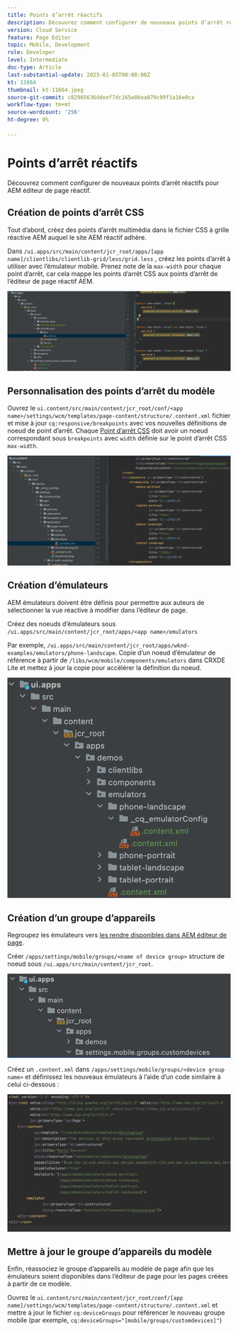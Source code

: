 ```yaml
---
title: Points d’arrêt réactifs
description: Découvrez comment configurer de nouveaux points d’arrêt réactifs pour AEM éditeur de page réactif.
version: Cloud Service
feature: Page Editor
topic: Mobile, Development
role: Developer
level: Intermediate
doc-type: Article
last-substantial-update: 2023-01-05T00:00:00Z
kt: 11664
thumbnail: kt-11664.jpeg
source-git-commit: c82965636ddeef7dc165e0bea079c99f1a16e0ca
workflow-type: tm+mt
source-wordcount: '256'
ht-degree: 0%

---
```



# Points d’arrêt réactifs

Découvrez comment configurer de nouveaux points d’arrêt réactifs pour AEM éditeur de page réactif.

## Création de points d’arrêt CSS

Tout d’abord, créez des points d’arrêt multimédia dans le fichier CSS à grille réactive AEM auquel le site AEM réactif adhère.

Dans `/ui.apps/src/main/content/jcr_root/apps/[app name]/clientlibs/clientlib-grid/less/grid.less` , créez les points d’arrêt à utiliser avec l’émulateur mobile. Prenez note de la `max-width` pour chaque point d’arrêt, car cela mappe les points d’arrêt CSS aux points d’arrêt de l’éditeur de page réactif AEM.

![Création de points d’arrêt réactifs](./assets/responsive-breakpoints/create-new-breakpoints.jpg)

## Personnalisation des points d’arrêt du modèle

Ouvrez le `ui.content/src/main/content/jcr_root/conf/<app name>/settings/wcm/templates/page-content/structure/.content.xml` fichier et mise à jour `cq:responsive/breakpoints` avec vos nouvelles définitions de noeud de point d’arrêt. Chaque [Point d’arrêt CSS](#create-new-css-breakpoints) doit avoir un noeud correspondant sous `breakpoints` avec `width` définie sur le point d’arrêt CSS `max-width`.

![Personnalisation des points d’arrêt réactifs du modèle](./assets/responsive-breakpoints/customize-template-breakpoints.jpg)

## Création d’émulateurs

AEM émulateurs doivent être définis pour permettre aux auteurs de sélectionner la vue réactive à modifier dans l’éditeur de page.

Créez des noeuds d’émulateurs sous `/ui.apps/src/main/content/jcr_root/apps/<app name>/emulators`

Par exemple, `/ui.apps/src/main/content/jcr_root/apps/wknd-examples/emulators/phone-landscape`. Copie d’un noeud d’émulateur de référence à partir de `/libs/wcm/mobile/components/emulators` dans CRXDE Lite et mettez à jour la copie pour accélérer la définition du noeud.

![Création d’émulateurs](./assets/responsive-breakpoints/create-new-emulators.jpg)

## Création d’un groupe d’appareils

Regroupez les émulateurs vers [les rendre disponibles dans AEM éditeur de page](#update-the-templates-device-group).

Créer `/apps/settings/mobile/groups/<name of device group>` structure de noeud sous `/ui.apps/src/main/content/jcr_root`.

![Création d’un groupe d’appareils](./assets/responsive-breakpoints/create-new-device-group.jpg)

Créez un `.content.xml` dans `/apps/settings/mobile/groups/<device group name>` et définissez les nouveaux émulateurs à l’aide d’un code similaire à celui ci-dessous :

![Création d’un périphérique](./assets/responsive-breakpoints/create-new-device.jpg)

## Mettre à jour le groupe d’appareils du modèle

Enfin, réassociez le groupe d’appareils au modèle de page afin que les émulateurs soient disponibles dans l’éditeur de page pour les pages créées à partir de ce modèle.

Ouvrez le `ui.content/src/main/content/jcr_root/conf/[app name]/settings/wcm/templates/page-content/structure/.content.xml` et mettre à jour le fichier `cq:deviceGroups` pour référencer le nouveau groupe mobile (par exemple, `cq:deviceGroups="[mobile/groups/customdevices]"`)

